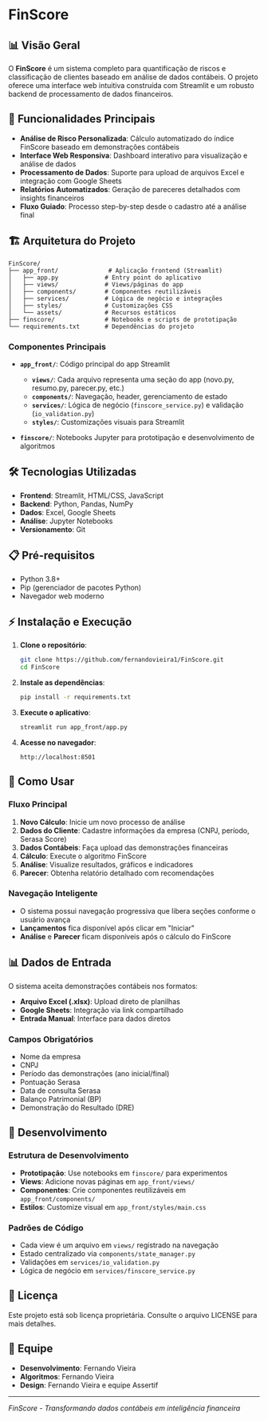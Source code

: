 # FinScore

## 📊 Visão Geral

O **FinScore** é um sistema completo para quantificação de riscos e classificação de clientes baseado em análise de dados contábeis. O projeto oferece uma interface web intuitiva construída com Streamlit e um robusto backend de processamento de dados financeiros.

## 🚀 Funcionalidades Principais

- **Análise de Risco Personalizada**: Cálculo automatizado do índice FinScore baseado em demonstrações contábeis
- **Interface Web Responsiva**: Dashboard interativo para visualização e análise de dados
- **Processamento de Dados**: Suporte para upload de arquivos Excel e integração com Google Sheets
- **Relatórios Automatizados**: Geração de pareceres detalhados com insights financeiros
- **Fluxo Guiado**: Processo step-by-step desde o cadastro até a análise final

## 🏗️ Arquitetura do Projeto

```
FinScore/
├── app_front/              # Aplicação frontend (Streamlit)
│   ├── app.py             # Entry point do aplicativo
│   ├── views/             # Views/páginas do app
│   ├── components/        # Componentes reutilizáveis
│   ├── services/          # Lógica de negócio e integrações
│   ├── styles/            # Customizações CSS
│   └── assets/            # Recursos estáticos
├── finscore/              # Notebooks e scripts de prototipação
└── requirements.txt       # Dependências do projeto
```

### Componentes Principais

- **`app_front/`**: Código principal do app Streamlit
  - **`views/`**: Cada arquivo representa uma seção do app (novo.py, resumo.py, parecer.py, etc.)
  - **`components/`**: Navegação, header, gerenciamento de estado
  - **`services/`**: Lógica de negócio (`finscore_service.py`) e validação (`io_validation.py`)
  - **`styles/`**: Customizações visuais para Streamlit

- **`finscore/`**: Notebooks Jupyter para prototipação e desenvolvimento de algoritmos

## 🛠️ Tecnologias Utilizadas

- **Frontend**: Streamlit, HTML/CSS, JavaScript
- **Backend**: Python, Pandas, NumPy
- **Dados**: Excel, Google Sheets
- **Análise**: Jupyter Notebooks
- **Versionamento**: Git

## 📋 Pré-requisitos

- Python 3.8+
- Pip (gerenciador de pacotes Python)
- Navegador web moderno

## ⚡ Instalação e Execução

1. **Clone o repositório**:
   ```bash
   git clone https://github.com/fernandovieira1/FinScore.git
   cd FinScore
   ```

2. **Instale as dependências**:
   ```bash
   pip install -r requirements.txt
   ```

3. **Execute o aplicativo**:
   ```bash
   streamlit run app_front/app.py
   ```

4. **Acesse no navegador**:
   ```
   http://localhost:8501
   ```

## 🎯 Como Usar

### Fluxo Principal

1. **Novo Cálculo**: Inicie um novo processo de análise
2. **Dados do Cliente**: Cadastre informações da empresa (CNPJ, período, Serasa Score)
3. **Dados Contábeis**: Faça upload das demonstrações financeiras
4. **Cálculo**: Execute o algoritmo FinScore
5. **Análise**: Visualize resultados, gráficos e indicadores
6. **Parecer**: Obtenha relatório detalhado com recomendações

### Navegação Inteligente

- O sistema possui navegação progressiva que libera seções conforme o usuário avança
- **Lançamentos** fica disponível após clicar em "Iniciar"
- **Análise** e **Parecer** ficam disponíveis após o cálculo do FinScore

## 📊 Dados de Entrada

O sistema aceita demonstrações contábeis nos formatos:
- **Arquivo Excel (.xlsx)**: Upload direto de planilhas
- **Google Sheets**: Integração via link compartilhado
- **Entrada Manual**: Interface para dados diretos

### Campos Obrigatórios

- Nome da empresa
- CNPJ
- Período das demonstrações (ano inicial/final)
- Pontuação Serasa
- Data de consulta Serasa
- Balanço Patrimonial (BP)
- Demonstração do Resultado (DRE)

## 🔧 Desenvolvimento

### Estrutura de Desenvolvimento

- **Prototipação**: Use notebooks em `finscore/` para experimentos
- **Views**: Adicione novas páginas em `app_front/views/`
- **Componentes**: Crie componentes reutilizáveis em `app_front/components/`
- **Estilos**: Customize visual em `app_front/styles/main.css`

### Padrões de Código

- Cada view é um arquivo em `views/` registrado na navegação
- Estado centralizado via `components/state_manager.py`
- Validações em `services/io_validation.py`
- Lógica de negócio em `services/finscore_service.py`

## 📄 Licença

Este projeto está sob licença proprietária. Consulte o arquivo LICENSE para mais detalhes.

## 👥 Equipe

- **Desenvolvimento**: Fernando Vieira
- **Algoritmos**: Fernando Vieira
- **Design**: Fernando Vieira e equipe Assertif

---

*FinScore - Transformando dados contábeis em inteligência financeira*
